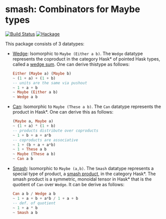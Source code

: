 # smash: Combinators for Maybe types

[![Build Status](https://travis-ci.com/emilypi/smash.svg?branch=master)](https://travis-ci.com/emilypi/smash)
[![Hackage](https://img.shields.io/hackage/v/smash.svg)](https://hackage.haskell.org/package/smash)

This package consists of 3 datatypes:
 - [Wedge](https://hackage.haskell.org/package/smash/docs/Data-Wedge.html): Isomorphic to `Maybe (Either a b)`. The `Wedge` datatype represents the coproduct in the category Hask\* of pointed Hask types, called a [wedge sum](https://ncatlab.org/nlab/show/wedge+sum). One can derive thistype as follows:

    ```haskell
    Either (Maybe a) (Maybe b)
    ~ (1 + a) + (1 + b)
    -- units are the same via pushout
    ~ 1 + a + b
    ~ Maybe (Either a b)
    ~ Wedge a b
    ```

 - [Can](https://hackage.haskell.org/package/smash/docs/Data-Can.html): Isomorphic to `Maybe (These a b)`. The `Can` datatype represents the product in Hask\*. One can derive this as follows:

    ```haskell
    (Maybe a, Maybe a)
    ~ (1 + a) * (1 + b)
    -- products distribute over coproducts
    ~ 1 + b + a + a*b
    -- coproducts are associative
    ~ 1 + (b + a + a*b)
    ~ 1 + These a b
    ~ Maybe (These a b)
    ~ Can a b
    ```

 - [Smash](https://hackage.haskell.org/package/smash/docs/Data-Smash.html): Isomorphic to `Maybe (a,b)`. The `Smash` datatype represents a special type of product, a
[smash product](https://ncatlab.org/nlab/show/smash+product), in the category Hask\*.  The smash product is a symmetric, monoidal tensor in Hask* that is the quotient of `Can` over `Wedge`. It can be derive as follows:

    ```haskell
    Can a b / Wedge a b
    ~ 1 + a + b + a*b / 1 + a + b
    -- def. of quotient
    ~ 1 + a * b
    ~ Smash a b
    ```
